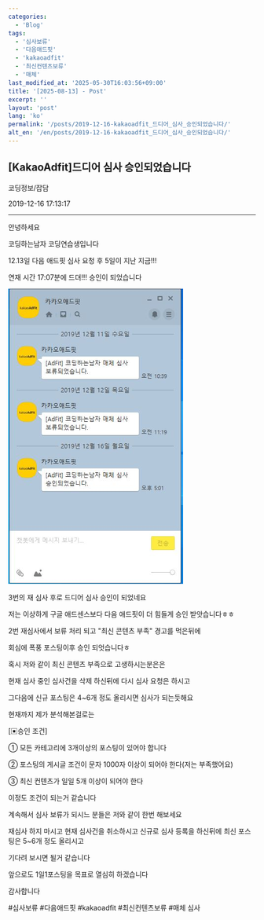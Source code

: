 ```yaml
---
categories:
  - 'Blog'
tags:
  - '심사보류'
  - '다음애드핏'
  - 'kakaoadfit'
  - '최신컨텐츠보류'
  - '매체'
last_modified_at: '2025-05-30T16:03:56+09:00'
title: '[2025-08-13] - Post'
excerpt: ''
layout: 'post'
lang: 'ko'
permalink: '/posts/2019-12-16-kakaoadfit_드디어_심사_승인되었습니다/'
alt_en: '/en/posts/2019-12-16-kakaoadfit_드디어_심사_승인되었습니다/'
---
```


## [KakaoAdfit]드디어 심사 승인되었습니다

코딩정보/잡담

2019-12-16 17:13:17

* * *

안녕하세요

코딩하는남자 코딩연습생입니다

12.13일 다음 애드핏 심사 요청 후 5일이 지난 지금!!!

연재 시간 17:07분에 드뎌!!! 승인이 되었습니다

![](/assets/images/kakaoadfit_드디어_심사_승인되었습니다/img.jpg)

3번의 재 심사 후로 드디어 심사 승인이 되었네요

저는 이상하게 구글 애드센스보다 다음 애드핏이 더 힘들게 승인 받앗습니다ㅎㅎ

2번 재심사에서 보류 처리 되고 "최신 콘텐츠 부족" 경고를 먹은뒤에

회심에 폭풍 포스팅이후 승인 되엇습니다ㅎ

혹시 저와 같이 최신 콘텐츠 부족으로 고생하시는분은은

현재 심사 중인 심사건을 삭제 하신뒤에 다시 심사 요청은 하시고

그다음에 신규 포스팅은 4~6개 정도 올리시면 심사가 되는듯해요

현재까지 제가 분석해본걸로는

[▣승인 조건]

① 모든 카테고리에 3개이상의 포스팅이 있어야 합니다

② 포스팅의 게시글 조건이 문자 1000자 이상이 되어야 한다(저는 부족했어요)

③ 최신 컨텐츠가 일일 5개 이상이 되어야 한다

이정도 조건이 되는거 같습니다

계속해서 심사 보류가 되시느 분들은 저와 같이 한번 해보세요

재심사 하지 마시고 현재 심사건을 취소하시고 신규로 심사 등록을 하신뒤에 최신 포스팅은 5~6개 정도 올리시고

기다려 보시면 될거 같습니다

앞으로도 1일1포스팅을 목표로 열심히 하겠습니다

감사합니다

  

#심사보류 #다음애드핏 #kakaoadfit #최신컨텐츠보류 #매체 심사

